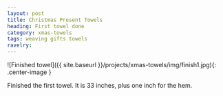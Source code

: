 ```yaml
---
layout: post
title: Christmas Present Towels
heading: First towel done
category: xmas-towels
tags: weaving gifts towels
ravelry:
---
```

![Finished towel]({{ site.baseurl }}/projects/xmas-towels/img/finish1.jpg){: .center-image }

Finished the first towel. It is 33 inches, plus one inch for the hem.